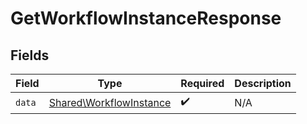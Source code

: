 # GetWorkflowInstanceResponse


## Fields

| Field                                                              | Type                                                               | Required                                                           | Description                                                        |
| ------------------------------------------------------------------ | ------------------------------------------------------------------ | ------------------------------------------------------------------ | ------------------------------------------------------------------ |
| `data`                                                             | [Shared\WorkflowInstance](../../Models/Shared/WorkflowInstance.md) | :heavy_check_mark:                                                 | N/A                                                                |